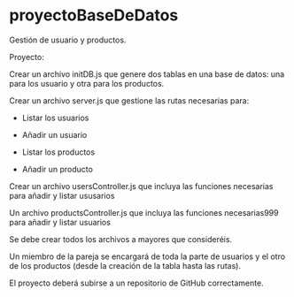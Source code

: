 # proyectoBaseDeDatos

Gestión de usuario y productos.

Proyecto:

Crear un archivo initDB.js que genere dos tablas en una base de datos: una para los usuario y otra para los productos.

Crear un archivo server.js que gestione las rutas necesarias para:

- Listar los usuarios

- Añadir un usuario

- Listar los productos

- Añadir un producto


Crear un archivo usersController.js que incluya las funciones necesarias para añadir y listar ususarios

Un archivo productsController.js que incluya las funciones necesarias999 para añadir y listar usuarios

Se debe crear todos los archivos a mayores que consideréis.

Un miembro de la pareja se encargará de toda la parte de usuarios y el otro de los productos (desde la creación de la tabla hasta las rutas). 

El proyecto deberá subirse a un repositorio de GitHub correctamente.